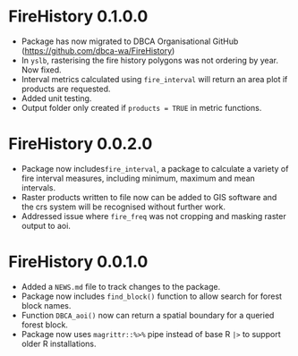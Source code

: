# FireHistory 0.1.0.0

* Package has now migrated to DBCA Organisational GitHub (https://github.com/dbca-wa/FireHistory)
* In `yslb`, rasterising the fire history polygons was not ordering by year. Now fixed.
* Interval metrics calculated using `fire_interval` will return an area plot if products are requested.
* Added unit testing.
* Output folder only created if `products = TRUE` in metric functions. 

# FireHistory 0.0.2.0

* Package now includes`fire_interval`, a package to calculate a variety of fire interval 
measures, including minimum, maximum and mean intervals.
* Raster products written to file now can be added to GIS software and the crs 
system will be recognised without further work. 
* Addressed issue where `fire_freq` was not cropping and masking raster output to aoi.

# FireHistory 0.0.1.0

* Added a `NEWS.md` file to track changes to the package.
* Package now includes `find_block()` function to allow search for forest block names.
* Function `DBCA_aoi()` now can return a spatial boundary for a queried forest block.
* Package now uses `magrittr::%>%` pipe instead of base R `|>` to support older R installations.
